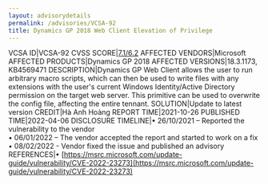 ```yaml
---
layout: advisorydetails
permalink: /advisories/VCSA-92
title: Dynamics GP 2018 Web Client Elevation of Privilege
---
```

VCSA ID|VCSA-92
CVSS SCORE|[7.1/6.2](https://nvd.nist.gov/vuln-metrics/cvss/v3-calculator?calculator&version=3.0&vector=(AV:N/AC:L/PR:N/UI:N/S:U/C:L/I:H/A:N/E:U/RL:O/RC:C))
AFFECTED VENDORS|Microsoft
AFFECTED PRODUCTS|Dynamics GP 2018
AFFECTED VERSIONS|18.3.1173, KB4569471
DESCRIPTION|Dynamics GP Web Client allows the user to run arbitrary macro scripts, which can then be used to write files with any extensions with the user's current Windows Identity/Active Directory permission on the target web server. This primitive can be used to overwrite the config file, affecting the entire tennant.
SOLUTION|Update to latest version
CREDIT|Hà Anh Hoàng
REPORT TIME|2021-10-26
PUBLISHED TIME|2022-04-06
DISCLOSURE TIMELINE|&#8226; 26/10/2021 – Reported the vulnerability to the vendor<br>&#8226; 06/01/2022 – The vendor accepted the report and started to work on a fix<br>&#8226; 08/02/2022 - Vendor fixed the issue and published an advisory
REFERENCES|&#8226; [https://msrc.microsoft.com/update-guide/vulnerability/CVE-2022-23273](https://msrc.microsoft.com/update-guide/vulnerability/CVE-2022-23273)
